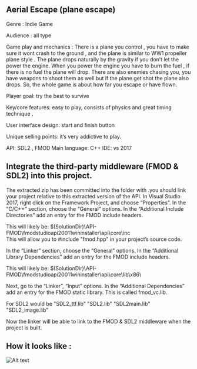 ## Aerial Escape (plane escape)

Genre : Indie Game

Audience : all type

Game play and mechanics : There is a plane you control , you have to make sure it wont crash to the ground , and the plane is similar to WW1 propeller plane style . 
The plane drops naturally by the gravity if you don’t let the power the engine. When you power the engine you have to burn the fuel , if there is no fuel the plane will drop. 
There are also enemies chasing you, you have weapons to shoot them as well but if the plane get shot the plane also drops. 
So, the whole game is about how far you escape or have flown.

Player goal: try the best to survive

Key/core features: easy to play, consists of physics and great timing technique .

User interface design: start and finish button

Unique selling points: it’s very addictive to play.

API: SDL2 , FMOD
Main language: C++
IDE: vs 2017

## Integrate the third-party middleware (FMOD & SDL2) into this project. 
The extracted zip has been committed into the folder with .you should link your project relative to this extracted version of the API.
In Visual Studio 2017, right click on the Framework Project, and choose “Properties”. In the “C/C++” section, choose the “General” options. In the “Additional Include Directories” add an entry for the FMOD include headers.

This will likely be: $(SolutionDir)\API-FMOD\fmodstudioapi20011wininstaller\api\core\inc\
This will allow you to #include "fmod.hpp" in your project’s source code.

In the “Linker” section, choose the “General” options. In the “Additional Library Dependencies” add an entry for the FMOD include headers. 

This will likely be: $(SolutionDir)\API-FMOD\fmodstudioapi20011wininstaller\api\core\lib\x86\

Next, go to the “Linker”, “Input” options. In the “Additional Dependencies” add an entry for the FMOD static library. This is called fmod_vc.lib.

For SDL2 would be "SDL2_ttf.lib" "SDL2.lib" "SDL2main.lib" "SDL2_image.lib"

Now the linker will be able to link to the FMOD & SDL2 middleware when the project is built.

 ## How it looks like :
![Alt text](https://jonnnyportfolioimagebucket.s3-ap-southeast-2.amazonaws.com/Image/ezgif.com-gif-maker+(1).gif "Game")
 
